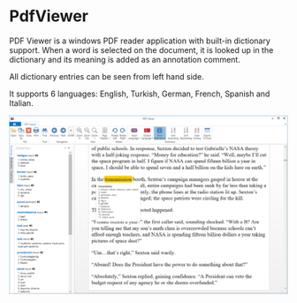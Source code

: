 # PdfViewer
PDF Viewer is a windows PDF reader application with built-in dictionary support.
When a word is selected on the document, it is looked up in the dictionary and its meaning is added as an annotation comment.

All dictionary entries can be seen from left hand side.

It supports 6 languages: English, Turkish, German, French, Spanish and Italian.

![PDF Viewer](https://github.com/omeryanar/Resources/blob/master/PdfViewer/PdfViewer.png?raw=true)
